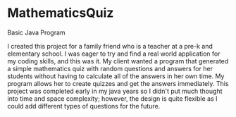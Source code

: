 # MathematicsQuiz

  Basic Java Program 
  
  I created this project for a family friend who is a teacher at a pre-k and elementary school. I was eager to try and find a real world 
  application for my coding skills, and this was it. My client wanted a program that generated a simple mathematics quiz with random 
  questions and answers for her students without having to calculate all of the answers in her own time. My program allows her to create 
  quizzes and get the answers immediately. This project was completed early in my java years so I didn't put much thought into time and 
  space complexity; however, the design is quite flexible as I could add different types of questions for the future. 
